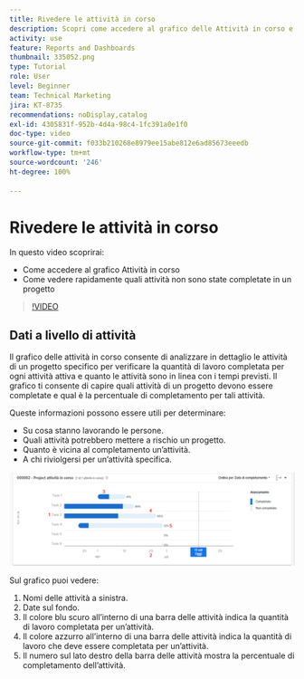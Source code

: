 ```yaml
---
title: Rivedere le attività in corso
description: Scopri come accedere al grafico delle Attività in corso e vedere rapidamente quali attività non sono state completate in un progetto, il tutto in [!UICONTROL Funzionalità di analisi avanzate].
activity: use
feature: Reports and Dashboards
thumbnail: 335052.png
type: Tutorial
role: User
level: Beginner
team: Technical Marketing
jira: KT-8735
recommendations: noDisplay,catalog
exl-id: 4305831f-952b-4d4a-98c4-1fc391a0e1f0
doc-type: video
source-git-commit: f033b210268e8979ee15abe812e6ad85673eeedb
workflow-type: tm+mt
source-wordcount: '246'
ht-degree: 100%

---
```


# Rivedere le attività in corso

In questo video scoprirai:

* Come accedere al grafico Attività in corso
* Come vedere rapidamente quali attività non sono state completate in un progetto

>[!VIDEO](https://video.tv.adobe.com/v/335052/?quality=12&learn=on)

## Dati a livello di attività

Il grafico delle attività in corso consente di analizzare in dettaglio le attività di un progetto specifico per verificare la quantità di lavoro completata per ogni attività attiva e quanto le attività sono in linea con i tempi previsti. Il grafico ti consente di capire quali attività di un progetto devono essere completate e qual è la percentuale di completamento per tali attività.

Queste informazioni possono essere utili per determinare:

* Su cosa stanno lavorando le persone.
* Quali attività potrebbero mettere a rischio un progetto.
* Quanto è vicina al completamento un’attività.
* A chi riviolgersi per un’attività specifica.

![Immagine che mostra il grafico Attività in corso con i numeri sulle aree descritte nei punti elenco seguenti](assets/section-2-11.png)

Sul grafico puoi vedere:

1. Nomi delle attività a sinistra.
1. Date sul fondo.
1. Il colore blu scuro all’interno di una barra delle attività indica la quantità di lavoro completata per un’attività.
1. Il colore azzurro all’interno di una barra delle attività indica la quantità di lavoro che deve essere completata per un’attività.
1. Il numero sul lato destro della barra delle attività mostra la percentuale di completamento dell’attività.
